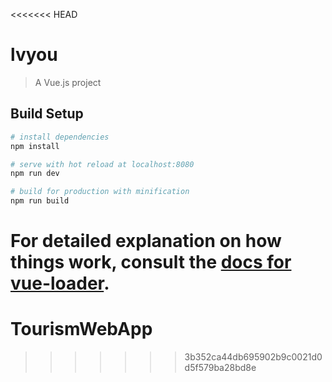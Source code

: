 <<<<<<< HEAD
# lvyou

> A Vue.js project

## Build Setup

``` bash
# install dependencies
npm install

# serve with hot reload at localhost:8080
npm run dev

# build for production with minification
npm run build
```

For detailed explanation on how things work, consult the [docs for vue-loader](http://vuejs.github.io/vue-loader).
=======
# TourismWebApp
>>>>>>> 3b352ca44db695902b9c0021d0d5f579ba28bd8e
